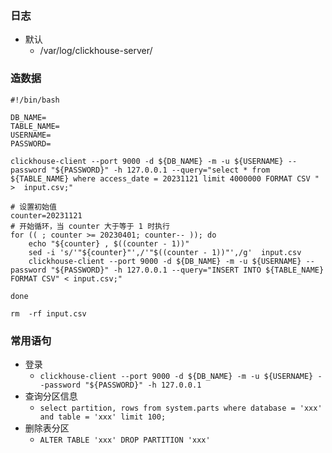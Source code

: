 ### 日志
* 默认
    * /var/log/clickhouse-server/


### 造数据 

```shell
#!/bin/bash

DB_NAME=
TABLE_NAME=
USERNAME=
PASSWORD=

clickhouse-client --port 9000 -d ${DB_NAME} -m -u ${USERNAME} --password "${PASSWORD}" -h 127.0.0.1 --query="select * from ${TABLE_NAME} where access_date = 20231121 limit 4000000 FORMAT CSV " >  input.csv;"

# 设置初始值
counter=20231121
# 开始循环，当 counter 大于等于 1 时执行
for (( ; counter >= 20230401; counter-- )); do
    echo "${counter} , $((counter - 1))"
    sed -i 's/'"${counter}"',/'"$((counter - 1))"',/g'  input.csv 
    clickhouse-client --port 9000 -d ${DB_NAME} -m -u ${USERNAME} --password "${PASSWORD}" -h 127.0.0.1 --query="INSERT INTO ${TABLE_NAME} FORMAT CSV" < input.csv;"

done

rm  -rf input.csv
```

### 常用语句 
* 登录
    - `clickhouse-client --port 9000 -d ${DB_NAME} -m -u ${USERNAME} --password "${PASSWORD}" -h 127.0.0.1`
* 查询分区信息
    - `select partition, rows from system.parts where database = 'xxx' and table = 'xxx' limit 100;`
* 删除表分区
    - `ALTER TABLE 'xxx' DROP PARTITION 'xxx'`
